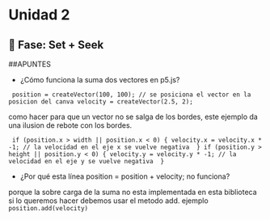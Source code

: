 # Unidad 2

## 🔎 Fase: Set + Seek

##APUNTES

* ¿Cómo funciona la suma dos vectores en p5.js?

 `` 
  position = createVector(100, 100); // se posiciona el vector en la posicion del canva
  velocity = createVector(2.5, 2);
  ``

como hacer para que un vector no se salga de los bordes, este ejemplo da una ilusion de rebote con los bordes.

``  if (position.x > width || position.x < 0) {
    velocity.x = velocity.x * -1; // la velocidad en el eje x se vuelve negativa 
  }
  if (position.y > height || position.y < 0) {
    velocity.y = velocity.y * -1; // la velocidad en el eje y se vuelve negativa 
  }
``
* ¿Por qué esta línea position = position + velocity; no funciona?

 porque la sobre carga de la suma no esta implementada en esta biblioteca si lo queremos hacer debemos usar el metodo add.
ejemplo  ``position.add(velocity)``
